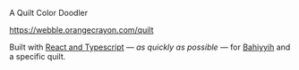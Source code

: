 A Quilt Color Doodler

https://webble.orangecrayon.com/quilt

Built with [React and Typescript](https://create-react-app.dev/docs/adding-typescript) &mdash; *as quickly as possible* &mdash; for [Bahiyyih](https://webble.orangecrayon.com/) and a specific quilt.